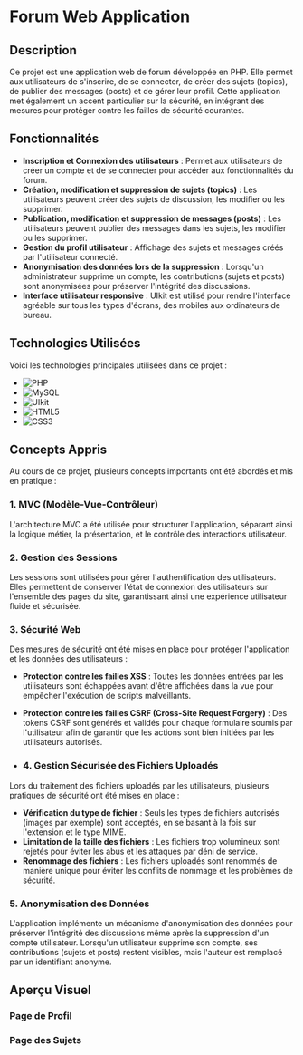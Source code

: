 # Forum Web Application

## Description

Ce projet est une application web de forum développée en PHP.
Elle permet aux utilisateurs de s'inscrire, de se connecter, de créer des sujets (topics), de publier des messages (posts) et de gérer leur profil. 
Cette application met également un accent particulier sur la sécurité, en intégrant des mesures pour protéger contre les failles de sécurité courantes.

## Fonctionnalités

- **Inscription et Connexion des utilisateurs** : Permet aux utilisateurs de créer un compte et de se connecter pour accéder aux fonctionnalités du forum.
- **Création, modification et suppression de sujets (topics)** : Les utilisateurs peuvent créer des sujets de discussion, les modifier ou les supprimer.
- **Publication, modification et suppression de messages (posts)** : Les utilisateurs peuvent publier des messages dans les sujets, les modifier ou les supprimer.
- **Gestion du profil utilisateur** : Affichage des sujets et messages créés par l'utilisateur connecté.
- **Anonymisation des données lors de la suppression** : Lorsqu'un administrateur supprime un compte, les contributions (sujets et posts) sont anonymisées pour préserver l'intégrité des discussions.
- **Interface utilisateur responsive** : UIkit est utilisé pour rendre l'interface agréable sur tous les types d'écrans, des mobiles aux ordinateurs de bureau.

## Technologies Utilisées

Voici les technologies principales utilisées dans ce projet :
- ![PHP](https://img.shields.io/badge/PHP-777BB4?style=for-the-badge&logo=php&logoColor=white)
- ![MySQL](https://img.shields.io/badge/MySQL-4479A1?style=for-the-badge&logo=mysql&logoColor=white)
- ![UIkit](https://img.shields.io/badge/UIkit-2396F3?style=for-the-badge&logo=uikit&logoColor=white)
- ![HTML5](https://img.shields.io/badge/HTML5-E34F26?style=for-the-badge&logo=html5&logoColor=white)
- ![CSS3](https://img.shields.io/badge/CSS3-1572B6?style=for-the-badge&logo=css3&logoColor=white)
  

## Concepts Appris
Au cours de ce projet, plusieurs concepts importants ont été abordés et mis en pratique :

### 1. **MVC (Modèle-Vue-Contrôleur)**

L'architecture MVC a été utilisée pour structurer l'application, séparant ainsi la logique métier, la présentation, et le contrôle des interactions utilisateur.

### 2. **Gestion des Sessions**

Les sessions sont utilisées pour gérer l'authentification des utilisateurs. 
Elles permettent de conserver l'état de connexion des utilisateurs sur l'ensemble des pages du site, garantissant ainsi une expérience utilisateur fluide et sécurisée.

### 3. **Sécurité Web**

Des mesures de sécurité ont été mises en place pour protéger l'application et les données des utilisateurs :
- **Protection contre les failles XSS** : Toutes les données entrées par les utilisateurs sont échappées avant d'être affichées dans la vue pour empêcher l'exécution de scripts malveillants.
- **Protection contre les failles CSRF (Cross-Site Request Forgery)** : Des tokens CSRF sont générés et validés pour chaque formulaire soumis par l'utilisateur afin de garantir que les actions sont bien initiées par les utilisateurs autorisés.

- ### 4. **Gestion Sécurisée des Fichiers Uploadés**

Lors du traitement des fichiers uploadés par les utilisateurs, plusieurs pratiques de sécurité ont été mises en place :
- **Vérification du type de fichier** : Seuls les types de fichiers autorisés (images par exemple) sont acceptés, en se basant à la fois sur l'extension et le type MIME.
- **Limitation de la taille des fichiers** : Les fichiers trop volumineux sont rejetés pour éviter les abus et les attaques par déni de service.
- **Renommage des fichiers** : Les fichiers uploadés sont renommés de manière unique pour éviter les conflits de nommage et les problèmes de sécurité.


### 5. **Anonymisation des Données**

L'application implémente un mécanisme d'anonymisation des données pour préserver l'intégrité des discussions même après la suppression d'un compte utilisateur. 
Lorsqu'un utilisateur supprime son compte, ses contributions (sujets et posts) restent visibles, mais l'auteur est remplacé par un identifiant anonyme.


## Aperçu Visuel

### Page de Profil
### Page des Sujets
